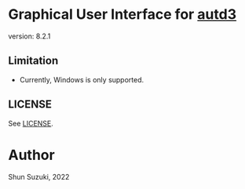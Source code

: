 # Graphical User Interface for [autd3](https://github.com/shinolab/autd3)

version: 8.2.1

## Limitation

* Currently, Windows is only supported.

## LICENSE

See [LICENSE](./LICENSE).

# Author

Shun Suzuki, 2022
